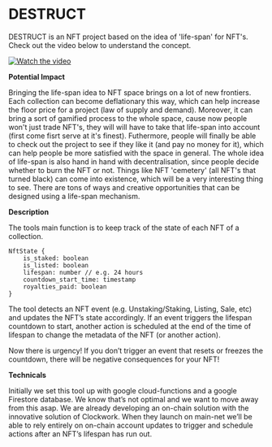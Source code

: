 # DESTRUCT
DESTRUCT is an NFT project based on the idea of 'life-span' for NFT's. Check out the video below to understand the concept. 

[![Watch the video](https://img.youtube.com/vi/krO8dXZs_PE/maxresdefault.jpg)](https://youtu.be/krO8dXZs_PE)

**Potential Impact**

Bringing the life-span idea to NFT space brings on a lot of new frontiers. Each collection can become deflationary this way, which can help increase the floor price for a project (law of supply and demand). Moreover, it can bring a sort of gamified process to the whole space, cause now people won't just trade NFT's, they will will have to take that life-span into account (first come fisrt serve at it's finest). Futhermore, people will finally be able to check out the project to see if they like it (and pay no money for it), which can help people be more satisfied with the space in general. The whole idea of life-span is also hand in hand with decentralisation, since people decide whether to burn the NFT or not. Things like NFT 'cemetery' (all NFT's that turned black) can come into existence, which will be a very interesting thing to see. There are tons of ways and creative opportunities that can be designed using a life-span mechanism. 


**Description**

The tools main function is to keep track of the state of each NFT of a collection.

```
NftState {
	is_staked: boolean
	is_listed: boolean
	lifespan: number // e.g. 24 hours
	countdown_start_time: timestamp
	royalties_paid: boolean
}
```

The tool detects an NFT event (e.g. Unstaking/Staking, Listing, Sale, etc) and updates the NFT’s state accordingly. If an event triggers the lifespan countdown to start, another action is scheduled at the end of the time of lifespan to change the metadata of the NFT (or another action). 

Now there is urgency! If you don’t trigger an event that resets or freezes the countdown, there will be negative consequences for your NFT!

**Technicals**

Initially we set this tool up with google cloud-functions and a google Firestore database. We know that’s not optimal and we want to move away from this asap. We are already developing an on-chain solution with the innovative solution of Clockwork. When they launch on main-net we’ll be able to rely entirely on on-chain account updates to trigger and schedule actions after an NFT’s lifespan has run out.
